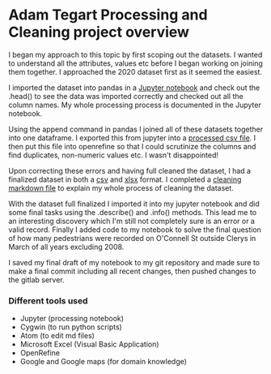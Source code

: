 # Adam Tegart Processing and Cleaning project overview

I began my approach to this topic by first scoping out the datasets. I wanted to understand all the attributes, values etc before I began working on joining them together. I approached the 2020 dataset first as it seemed the easiest.

I imported the dataset into pandas in a [Jupyter notebook](notebooks/ca273-processing.ipynb) and check out the .head() to see the data was imported correctly and checked out all the column names. My whole processing process is documented in the Jupyter notebook.

Using the append command in pandas I joined all of these datasets together into one dataframe. I exported this from jupyter into a [processed csv file](data/processed/adamtegart-a3-processed.csv). I then put this file into openrefine so that I could scrutinize the columns and find duplicates, non-numeric values etc. I wasn't disappointed!

Upon correcting these errors and having full cleaned the dataset, I had a finalized dataset in both a [csv](data/processed/adamtegart-a3-finalized.csv) and [xlsx](data/processed/adamtegart-a3-finalized.xlsx) format. I completed a [cleaning markdown file](notebooks/cleaning.md) to explain my whole process of cleaning the dataset.

With the dataset full finalized I imported it into my jupyter notebook and did some final tasks using the .describe() and .info() methods. This lead me to an interesting discovery which I'm still not completely sure is an error or a valid record. Finally I added code to my notebook to solve the final question of how many pedestrians were recorded on O'Connell St outside Clerys in March of all years excluding 2008.

I saved my final draft of my notebook to my git repository and made sure to make a final commit including all recent changes, then pushed changes to the gitlab server.

### Different tools used

*   Jupyter (processing notebook)
*   Cygwin (to run python scripts)
*   Atom (to edit md files)
*   Microsoft Excel (Visual Basic Application)
*   OpenRefine
*   Google and Google maps (for domain knowledge)
